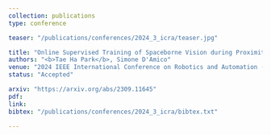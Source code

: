 ```yaml
---
collection: publications
type: conference

teaser: "/publications/conferences/2024_3_icra/teaser.jpg"

title: "Online Supervised Training of Spaceborne Vision during Proximity Operations using Adaptive Kalman Filtering"
authors: "<b>Tae Ha Park</b>, Simone D'Amico"
venue: "2024 IEEE International Conference on Robotics and Automation (ICRA), Yokohama, Japan (2024)"
status: "Accepted"

arxiv: "https://arxiv.org/abs/2309.11645"
pdf:
link:
bibtex: "/publications/conferences/2024_3_icra/bibtex.txt"

---
```

